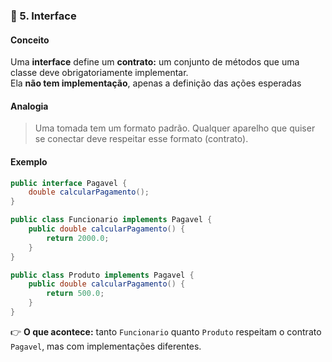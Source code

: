 ### 🔌 5. Interface

#### Conceito
Uma **interface** define um **contrato:** um conjunto de métodos que uma classe deve obrigatoriamente implementar. \
Ela **não tem implementação**, apenas a definição das ações esperadas

#### Analogia
> Uma tomada tem um formato padrão. Qualquer aparelho que quiser se conectar deve respeitar esse formato (contrato).

#### Exemplo
~~~java
public interface Pagavel {
    double calcularPagamento();
}

public class Funcionario implements Pagavel {
    public double calcularPagamento() {
        return 2000.0;
    }
}

public class Produto implements Pagavel {
    public double calcularPagamento() {
        return 500.0;
    }
}
~~~ 
👉 **O que acontece:** tanto `Funcionario` quanto `Produto` respeitam o contrato `Pagavel`, mas com implementações diferentes.